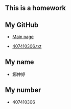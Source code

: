 ## This is a homework

## My GitHub

- [Main page](https://github.com/allare198064/Internet_Homework)

- [407410306.txt](https://github.com/allare198064/Internet_Homework/blob/main/407410306.txt)

## My name

- 鄭仲婷

## My number

- 407410306


